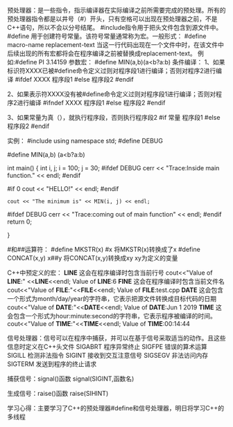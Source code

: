 预处理器：是一些指令，指示编译器在实际编译之前所需要完成的预处理。所有的预处理器指令都是以井号（#）开头，只有空格可以出现在预处理器之前，不是C++语句，所以不会以分号结尾。
#include指令用于把头文件包含到源文件中。
#define 用于创建符号常量。该符号常量通常称为宏。一般形式： #define macro-name replacement-text 当这一行代码出现在一个文件中时，在该文件中后续出现的所有宏都将会在程序编译之前被替换成replacement-text。
例如:#define PI 3.14159
参数宏：
#define MIN(a,b)(a<b?a:b)
条件编译：
1、如果标识符XXXX已被#define命令定义过则对程序段1进行编译；否则对程序2进行编译
#ifdef XXXX
程序段1
#else
程序段2
#endif

2、如果表示符XXXX没有被#define命令定义过则对程序段1进行编译；否则对程序2进行编译
#ifndef XXXX
程序段1
#else
程序段2
#endif

3、如果常量为真（），就执行程序段，否则执行程序段2
#if 常量
程序段1
#else
程序段2
#endif

实例：
#include<iostream>
using namespace std;
#define DEBUG

#define MIN(a,b) (a<b?a:b)

int main() {
	int i, j;
	i = 100;
	j = 30;
#ifdef DEBUG
	cerr << "Trace:Inside main function." << endl;
#endif

#if 0
	cout << "HELLO!" << endl;
#endif

	cout << "The minimum is" << MIN(i, j) << endl;

#ifdef DEBUG
	cerr << "Trace:coming out of main function" << endl;
#endif
	return 0;

}


#和##运算符：
#define MKSTR(x) #x     将MKSTR(x)转换成了x
#define CONCAT(x,y) x##y    将CONCAT(x,y)转换成xy  xy为定义的变量

C++中预定义的宏：
__LINE__   这会在程序编译时包含当前行号           cout<<"Value of __LINE__:" <<__LINE__<<endl;                                                  Value of __LINE__:6
__FINE__   这会在程序编译时包含当前文件名         cout<<"Value of __FILE__:"<<__FILE__<<endl;                                                   Value of __FILE__:test.cpp
__DATE__   这会包含一个形式为month/day/year的字符串，它表示把源文件转换成目标代码的日期  cout<<"Value of __DATE__:"<<__DATE__<<endl;            Value of __DATE__:Jun 1 2019
__TIME__   这会包含一个形式为hour:minute:second的字符串，它表示程序被编译的时间。        cout<<"Value of __TIME__:"<<__TIME__<<endl;            Value of __TIME__:00:14:44

信号处理器：信号可以在程序中捕获，并可以在基于信号采取适当的动作。且这些信息时定义在C++头文件<csignal>
SIGABRT   程序异常终止
SIGFPE    错误的算术运算
SIGILL    检测非法指令
SIGINT    接收到交互注意信号
SIGSEGV   非法访问内存
SIGTERM   发送到程序的终止请求

捕获信号：signal()函数
signal(SIGINT,函数名)

生成信号：raise()函数
raise(SIHINT)

学习心得：主要学习了C++的预处理器#define和信号处理器，明日将学习C++的多线程